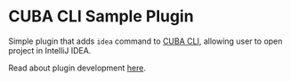 # CUBA CLI Sample Plugin

Simple plugin that adds `idea` command to [CUBA CLI](https://github.com/cuba-platform/cuba-cli), allowing user to open project in IntelliJ IDEA.

Read about plugin development [here](https://github.com/cuba-platform/cuba-cli/wiki/Plugin-Development).
